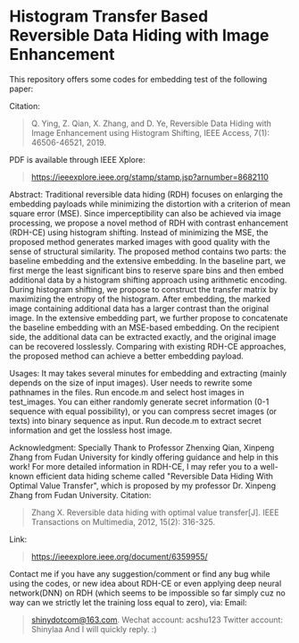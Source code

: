 # Histogram Transfer Based Reversible Data Hiding with Image Enhancement

This repository offers some codes for embedding test of the following paper:

Citation:
> Q. Ying, Z. Qian, X. Zhang, and D. Ye, Reversible Data Hiding with Image Enhancement using Histogram Shifting, IEEE Access, 7(1): 46506-46521, 2019.

PDF is available through IEEE Xplore:
> https://ieeexplore.ieee.org/stamp/stamp.jsp?arnumber=8682110

Abstract:
Traditional reversible data hiding (RDH) focuses on enlarging the embedding payloads while minimizing the distortion with a criterion of mean square error (MSE). Since imperceptibility can also be achieved via image processing, we propose a novel method of RDH with contrast enhancement (RDH-CE) using histogram shifting. Instead of minimizing the MSE, the proposed method generates marked images with good quality with the sense of structural similarity. The proposed method contains two parts: the baseline embedding and the extensive embedding. In the baseline part, we first merge the least significant bins to reserve spare bins and then embed additional data by a histogram shifting approach using arithmetic encoding. During histogram shifting, we propose to construct the transfer matrix by maximizing the entropy of the histogram. After embedding, the marked image containing additional data has a larger contrast than the original image. In the extensive embedding part, we further propose to concatenate the baseline embedding with an MSE-based embedding. On the recipient side, the additional data can be extracted exactly, and the original image can be recovered losslessly. Comparing with existing RDH-CE approaches, the proposed method can achieve a better embedding payload.

Usages:
It may takes several minutes for embedding and extracting (mainly depends on the size of input images). User needs to rewrite some pathnames in the files.
Run encode.m and select host images in test_images. You can either randomly generate secret information (0-1 sequence with equal possibility), or you can compress secret images (or texts) into binary sequence as input.
Run decode.m to extract secret information and get the lossless host image.

 
Acknowledgment:
Specially Thank to Professor Zhenxing Qian, Xinpeng Zhang from Fudan University for kindly offering guidance and help in this work!
For more detailed information in RDH-CE, I may refer you to a well-known efficient data hiding scheme called "Reversible Data Hiding With Optimal Value Transfer", which is proposed by my professor Dr. Xinpeng Zhang from Fudan University.
Citation:
> Zhang X. Reversible data hiding with optimal value transfer[J]. IEEE Transactions on Multimedia, 2012, 15(2): 316-325.

Link:
> https://ieeexplore.ieee.org/document/6359955/

Contact me if you have any suggestion/comment or find any bug while using the codes, or new idea about RDH-CE or even applying deep neural network(DNN) on RDH (which seems to be impossible so far simply cuz no way can we strictly let the training loss equal to zero), via:
Email: 
> shinydotcom@163.com.
Wechat account:
> acshu123
Twitter account:
>Shinylaa
And I will quickly reply. :)
